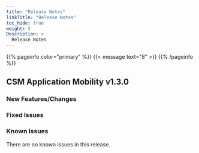 ```yaml
---
title: "Release Notes"
linkTitle: "Release Notes" 
toc_hide: true
weight: 5
Description: >
  Release Notes
---
```

{{% pageinfo color="primary" %}} 
{{< message text="8" >}} 
{{% /pageinfo %}}

## CSM Application Mobility v1.3.0


### New Features/Changes

### Fixed Issues

### Known Issues

There are no known issues in this release.
